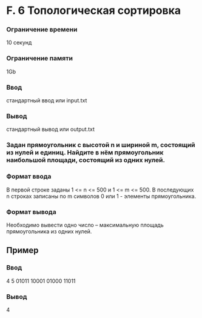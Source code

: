 # F. 6 Топологическая сортировка
### Ограничение времени	
10 секунд
### Ограничение памяти	
1Gb
### Ввод	
стандартный ввод или input.txt
### Вывод	
стандартный вывод или output.txt

### Задан прямоугольник с высотой n и шириной m, состоящий из нулей и единиц. Найдите в нём прямоугольник наибольшой площади, состоящий из одних нулей.

### Формат ввода
В первой строке заданы 1 <= n <= 500 и 1 <= m <= 500. В последующих n строках записаны по m символов 0 или 1 - элементы прямоугольника.

### Формат вывода
Необходимо вывести одно число – максимальную площадь прямоугольника из одних нулей.

## Пример
### Ввод
4 5
01011
10001
01000
11011
### Вывод
4
